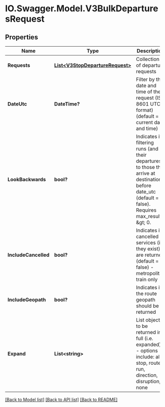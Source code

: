 # IO.Swagger.Model.V3BulkDeparturesRequest
## Properties

Name | Type | Description | Notes
------------ | ------------- | ------------- | -------------
**Requests** | [**List&lt;V3StopDepartureRequest&gt;**](V3StopDepartureRequest.md) | Collection of departure requests | 
**DateUtc** | **DateTime?** | Filter by the date and time of the request (ISO 8601 UTC format) (default &#x3D; current date and time) | [optional] 
**LookBackwards** | **bool?** | Indicates if filtering runs (and their departures) to those that arrive at destination before date_utc (default &#x3D; false). Requires max_results &amp;gt; 0. | [optional] 
**IncludeCancelled** | **bool?** | Indicates if cancelled services (if they exist) are returned (default &#x3D; false) - metropolitan train only | [optional] 
**IncludeGeopath** | **bool?** | Indicates if the route geopath should be returned | [optional] 
**Expand** | **List&lt;string&gt;** | List objects to be returned in full (i.e. expanded) - options include: all, stop, route, run, direction, disruption, none | [optional] 

[[Back to Model list]](../README.md#documentation-for-models) [[Back to API list]](../README.md#documentation-for-api-endpoints) [[Back to README]](../README.md)

